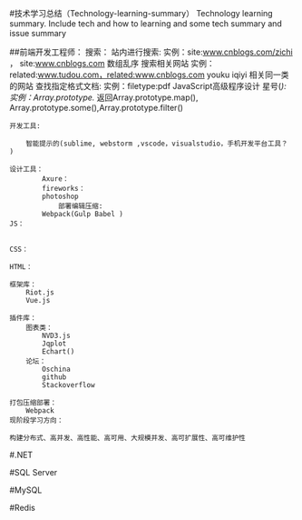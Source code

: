 #技术学习总结（Technology-learning-summary）
Technology learning summary. Include tech and how to learning and some tech summary and issue summary

##前端开发工程师：
	搜索：
		站内进行搜索:
			实例：site:www.cnblogs.com/zichi  ，
			site:www.cnblogs.com 数组乱序
		搜索相关网站
			实例： related:www.tudou.com，related:www.cnblogs.com youku iqiyi 相关同一类的网站
		查找指定格式文档:
			实例：filetype:pdf JavaScript高级程序设计
		星号(*):
			实例：Array.prototype.*   返回Array.prototype.map(), Array.prototype.some(),Array.prototype.filter()
	
	开发工具:
		
		智能提示的(sublime, webstorm ,vscode，visualstudio，手机开发平台工具？ )
		
	设计工具：
			Axure：
			fireworks：
			photoshop
				部署编辑压缩:
			Webpack(Gulp Babel )
	JS：
	
	
	CSS：
	
	HTML：
	
	框架库：
		Riot.js
		Vue.js
	
	插件库：
		图表类：
			NVD3.js
			Jqplot
			Echart()
		论坛：
			Oschina
			github
			Stackoverflow 
			
	打包压缩部署：	
		Webpack
	现阶段学习方向：
			
	构建分布式、高并发、高性能、高可用、大规模并发、高可扩展性、高可维护性
		
#.NET

#SQL Server

#MySQL

#Redis

